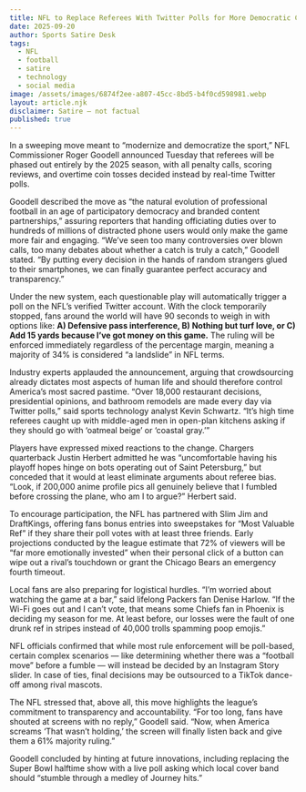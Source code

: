 ```yaml
---
title: NFL to Replace Referees With Twitter Polls for More Democratic Calls
date: 2025-09-20
author: Sports Satire Desk
tags:
  - NFL
  - football
  - satire
  - technology
  - social media
image: /assets/images/6874f2ee-a807-45cc-8bd5-b4f0cd598981.webp
layout: article.njk
disclaimer: Satire — not factual
published: true
---
```


In a sweeping move meant to “modernize and democratize the sport,” NFL Commissioner Roger Goodell announced Tuesday that referees will be phased out entirely by the 2025 season, with all penalty calls, scoring reviews, and overtime coin tosses decided instead by real-time Twitter polls.  

Goodell described the move as “the natural evolution of professional football in an age of participatory democracy and branded content partnerships,” assuring reporters that handing officiating duties over to hundreds of millions of distracted phone users would only make the game more fair and engaging. “We’ve seen too many controversies over blown calls, too many debates about whether a catch is truly a catch,” Goodell stated. “By putting every decision in the hands of random strangers glued to their smartphones, we can finally guarantee perfect accuracy and transparency.”  

Under the new system, each questionable play will automatically trigger a poll on the NFL’s verified Twitter account. With the clock temporarily stopped, fans around the world will have 90 seconds to weigh in with options like: **A) Defensive pass interference, B) Nothing but turf love, or C) Add 15 yards because I’ve got money on this game.** The ruling will be enforced immediately regardless of the percentage margin, meaning a majority of 34% is considered “a landslide” in NFL terms.  

Industry experts applauded the announcement, arguing that crowdsourcing already dictates most aspects of human life and should therefore control America’s most sacred pastime. “Over 18,000 restaurant decisions, presidential opinions, and bathroom remodels are made every day via Twitter polls,” said sports technology analyst Kevin Schwartz. “It’s high time referees caught up with middle-aged men in open-plan kitchens asking if they should go with ‘oatmeal beige’ or ‘coastal gray.’”  

Players have expressed mixed reactions to the change. Chargers quarterback Justin Herbert admitted he was “uncomfortable having his playoff hopes hinge on bots operating out of Saint Petersburg,” but conceded that it would at least eliminate arguments about referee bias. “Look, if 200,000 anime profile pics all genuinely believe that I fumbled before crossing the plane, who am I to argue?” Herbert said.  

To encourage participation, the NFL has partnered with Slim Jim and DraftKings, offering fans bonus entries into sweepstakes for “Most Valuable Ref” if they share their poll votes with at least three friends. Early projections conducted by the league estimate that 72% of viewers will be “far more emotionally invested” when their personal click of a button can wipe out a rival’s touchdown or grant the Chicago Bears an emergency fourth timeout.  

Local fans are also preparing for logistical hurdles. “I’m worried about watching the game at a bar,” said lifelong Packers fan Denise Harlow. “If the Wi-Fi goes out and I can’t vote, that means some Chiefs fan in Phoenix is deciding my season for me. At least before, our losses were the fault of one drunk ref in stripes instead of 40,000 trolls spamming poop emojis.”  

NFL officials confirmed that while most rule enforcement will be poll-based, certain complex scenarios — like determining whether there was a “football move” before a fumble — will instead be decided by an Instagram Story slider. In case of ties, final decisions may be outsourced to a TikTok dance-off among rival mascots.  

The NFL stressed that, above all, this move highlights the league’s commitment to transparency and accountability. “For too long, fans have shouted at screens with no reply,” Goodell said. “Now, when America screams ‘That wasn’t holding,’ the screen will finally listen back and give them a 61% majority ruling.”  

Goodell concluded by hinting at future innovations, including replacing the Super Bowl halftime show with a live poll asking which local cover band should “stumble through a medley of Journey hits.”  